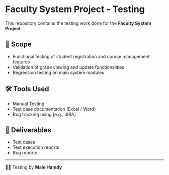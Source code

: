 # Faculty System Project - Testing

This repository contains the testing work done for the **Faculty System Project**.  

## 📌 Scope
- Functional testing of student registration and course management features  
- Validation of grade viewing and update functionalities  
- Regression testing on main system modules  

## 🛠️ Tools Used
- Manual Testing  
- Test case documentation (Excel / Word)  
- Bug tracking using [e.g., JIRA]  

## 📑 Deliverables
- Test cases  
- Test execution reports  
- Bug reports  

---

👩‍💻 Testing by **Maie Hamdy**



